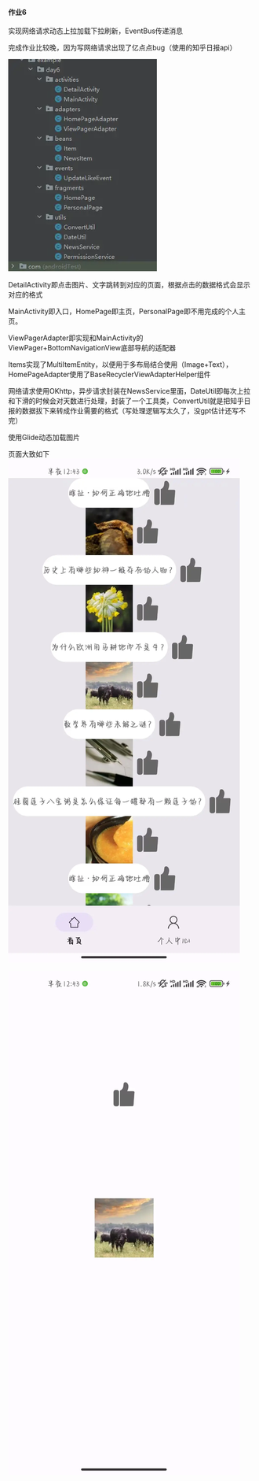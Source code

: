 

#### 作业6

实现网络请求动态上拉加载下拉刷新，EventBus传递消息

完成作业比较晚，因为写网络请求出现了亿点点bug（使用的知乎日报api）

![文件结构](https://github.com/wellorbetter/picx-images-hosting/raw/master/image-20240607004437958.3go8vlb2gq.webp)

DetailActivity即点击图片、文字跳转到对应的页面，根据点击的数据格式会显示对应的格式

MainActivity即入口，HomePage即主页，PersonalPage即不用完成的个人主页。

ViewPagerAdapter即实现和MainActivity的ViewPager+BottomNavigationView底部导航的适配器

Items实现了MultiItemEntity，以便用于多布局结合使用（Image+Text），HomePageAdapter使用了BaseRecyclerViewAdapterHelper组件

网络请求使用OKhttp，异步请求封装在NewsService里面，DateUtil即每次上拉和下滑的时候会对天数进行处理，封装了一个工具类，ConvertUtil就是把知乎日报的数据拔下来转成作业需要的格式（写处理逻辑写太久了，没gpt估计还写不完）

使用Glide动态加载图片

页面大致如下![主页](https://github.com/wellorbetter/picx-images-hosting/raw/master/237ef4884d30f6f6d8cbb29ee54c251.969l764wwf.webp)

![跳转页面](https://github.com/wellorbetter/picx-images-hosting/raw/master/cac4525af94802ca311901dc2cc5fd3.99t74vxyi3.webp)